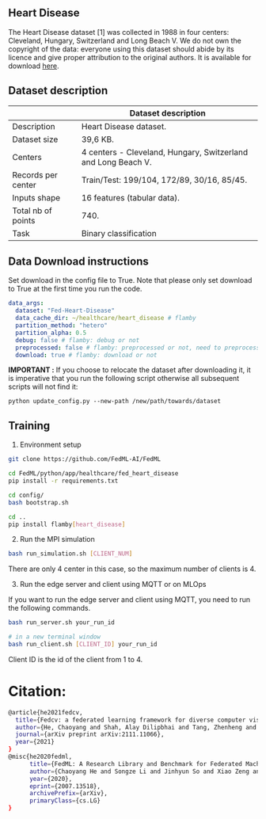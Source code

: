 ## Heart Disease

The Heart Disease dataset [1] was collected in 1988 in four centers:
Cleveland, Hungary, Switzerland and Long Beach V. We do not own the
copyright of the data: everyone using this dataset should abide by its
licence and give proper attribution to the original authors. It is
available for download
[here](https://archive-beta.ics.uci.edu/ml/datasets/heart+disease).

## Dataset description

|                    | Dataset description                                           |
| ------------------ | ------------------------------------------------------------- |
| Description        | Heart Disease dataset.                                        |
| Dataset size       | 39,6 KB.                                                      |
| Centers            | 4 centers - Cleveland, Hungary, Switzerland and Long Beach V. |
| Records per center | Train/Test: 199/104, 172/89, 30/16, 85/45.                    |
| Inputs shape       | 16 features (tabular data).                                   |
| Total nb of points | 740.                                                          |
| Task               | Binary classification                                         |

## Data Download instructions

Set download in the config file to True. Note that please only set download to True at the first time you run the code.

```yaml
data_args:
  dataset: "Fed-Heart-Disease"
  data_cache_dir: ~/healthcare/heart_disease # flamby
  partition_method: "hetero"
  partition_alpha: 0.5
  debug: false # flamby: debug or not
  preprocessed: false # flamby: preprocessed or not, need to preprocess in first
  download: true # flamby: download or not
```

**IMPORTANT :** If you choose to relocate the dataset after downloading it, it is
imperative that you run the following script otherwise all subsequent scripts will not find it:

```
python update_config.py --new-path /new/path/towards/dataset
```

## Training

1. Environment setup

```bash
git clone https://github.com/FedML-AI/FedML

cd FedML/python/app/healthcare/fed_heart_disease
pip install -r requirements.txt

cd config/
bash bootstrap.sh

cd ..
pip install flamby[heart_disease]
```

2. Run the MPI simulation

```bash
bash run_simulation.sh [CLIENT_NUM]
```

There are only 4 center in this case, so the maximum number of clients is 4.

3. Run the edge server and client using MQTT or on MLOps

If you want to run the edge server and client using MQTT, you need to run the following commands.

```bash
bash run_server.sh your_run_id

# in a new terminal window
bash run_client.sh [CLIENT_ID] your_run_id
```

Client ID is the id of the client from 1 to 4.

# Citation:

```bash
@article{he2021fedcv,
  title={Fedcv: a federated learning framework for diverse computer vision tasks},
  author={He, Chaoyang and Shah, Alay Dilipbhai and Tang, Zhenheng and Sivashunmugam, Di Fan1Adarshan Naiynar and Bhogaraju, Keerti and Shimpi, Mita and Shen, Li and Chu, Xiaowen and Soltanolkotabi, Mahdi and Avestimehr, Salman},
  journal={arXiv preprint arXiv:2111.11066},
  year={2021}
}
@misc{he2020fedml,
      title={FedML: A Research Library and Benchmark for Federated Machine Learning},
      author={Chaoyang He and Songze Li and Jinhyun So and Xiao Zeng and Mi Zhang and Hongyi Wang and Xiaoyang Wang and Praneeth Vepakomma and Abhishek Singh and Hang Qiu and Xinghua Zhu and Jianzong Wang and Li Shen and Peilin Zhao and Yan Kang and Yang Liu and Ramesh Raskar and Qiang Yang and Murali Annavaram and Salman Avestimehr},
      year={2020},
      eprint={2007.13518},
      archivePrefix={arXiv},
      primaryClass={cs.LG}
}
```
